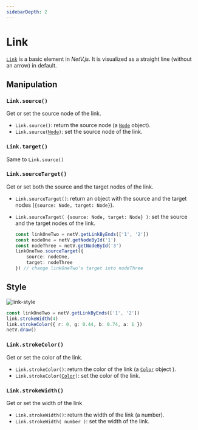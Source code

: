 ```yaml
---
sidebarDepth: 2
---
```


# Link

[`Link`](link.html) is a basic element in _NetV.js_. It is visualized as a straight line (without an arrow) in default.

## Manipulation

### `Link.source()`

Get or set the source node of the link.

-   `Link.source()`: return the source node (a [`Node`](node.html) object).
-   `Link.source(`[`Node`](node.html)`)`: set the source node of the link.

### `Link.target()`

Same to `Link.source()`

### `Link.sourceTarget()`

Get or set both the source and the target nodes of the link.

-   `Link.sourceTarget()`: return an object with the source and the target nodes (`{source: Node, target: Node}`).

-   `Link.sourceTarget( {source: Node, target: Node} )`: set the source and the target nodes of the link.

    ```typescript
    const linkOneTwo = netV.getLinkByEnds(['1', '2'])
    const nodeOne = netV.getNodeById('1')
    const nodeThree = netV.getNodeById('3')
    linkOneTwo.sourceTarget({
        source: nodeOne,
        target: nodeThree
    }) // change linkOneTwo's target into nodeThree
    ```

## Style

<img :src="$withBase('/link-style.svg')" alt="link-style">

```typescript
const linkOneTwo = netV.getLinkByEnds(['1', '2'])
link.strokeWidth(4)
link.strokeColor({ r: 0, g: 0.44, b: 0.74, a: 1 })
netV.draw()
```

### `Link.strokeColor()`

Get or set the color of the link.

-   `Link.strokeColor()`: return the color of the link (a [`Color`](interfaces.html#color) object ).
-   `Link.strokeColor(`[`Color`](interfaces.html#color)`)`: set the color of the link.

### `Link.strokeWidth()`

Get or set the width of the link

-   `Link.strokeWidth()`: return the width of the link (a number).
-   `Link.strokeWidth( number )`: set the width of the link.
